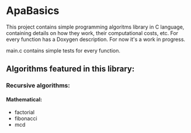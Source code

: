 # ApaBasics
This project contains simple programming algoritms library in C language, containing details on how they work, their  computational costs, etc.
For every function has a Doxygen description.
For now it's a work in progress.

main.c contains simple tests for every function.

## Algorithms featured in this library: 
### Recursive algorithms:
#### Mathematical:
- factorial
- fibonacci 
- mcd

